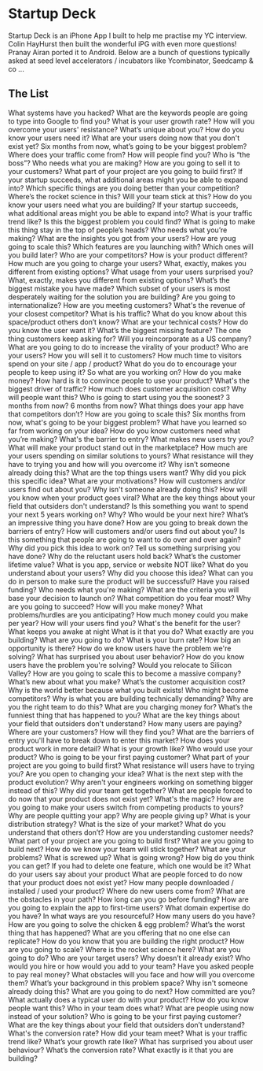 Startup Deck
============

Startup Deck is an iPhone App I built to help me practise my YC interview. Colin HayHurst then built the wonderful iPG with even more questions! Pranay Airan ported it to Android. Below are a bunch of questions typically asked at seed level accelerators / incubators like Ycombinator, Seedcamp & co ...

The List 
--------

What systems have you hacked?
What are the keywords people are going to type into Google to find you?
What is your user growth rate?
How will you overcome your users' resistance? 
What’s unique about you? 
How do you know your users need it? What are your users doing now that you don't exist yet?
Six months from now, what’s going to be your biggest problem?
Where does your traffic come from? How will people find you? 
Who is “the boss”?
Who needs what you are making?
How are you going to sell it to your customers?
What part of your project are you going to build first? 
If your startup succeeds, what additional areas might you be able to expand into? 
Which specific things are you doing better than your competition?
Where’s the rocket science in this?
Will your team stick at this?
How do you know your users need what you are building?
If your startup succeeds, what additional areas might you be able to expand into?
What is your traffic trend like?
Is this the biggest problem you could find?
What is going to make this thing stay in the top of people’s heads?
Who needs what you’re making?
What are the insights you got from your users?
How are youg going to scale this?
Which features are you launching with? Which ones will you build later?
Who are your competitors?
How is your product different?
How much are you going to charge your users?
What, exactly, makes you different from existing options? 
What usage from your users surprised you? 
What, exactly, makes you different from existing options?
What’s the biggest mistake you have made?
Which subset of your users is most desperately waiting for the solution you are building?
Are you going to internationalize?
How are you meeting customers?
What's the revenue of your closest competitor? What is his traffic?
What do you know about this space/product others don’t know?
What are your technical costs?
How do you know the user want it?
What’s the biggest missing feature? The one thing customers keep asking for?
Will you reincorporate as a US company?
What are you going to do to increase the virality of your product?
Who are your users?
How you will sell it to customers?
How much time to visitors spend on your site / app / product?
What do you do to encourage your people to keep using it? 
So what are you working on?
How do you make money? 
How hard is it to convince people to use your product?
What's the biggest driver of traffic?
How much does customer acquisition cost?
Why will people want this?
Who is going to start using you the soonest? 3 months from now? 6 months from now?
What things does your app have that competitors don’t?
How are you going to scale this?
Six months from now, what's going to be your biggest problem?
What have you learned so far from working on your idea? 
How do you know customers need what you’re making?
What's the barrier to entry?
What makes new users try you?
What will make your product stand out in the marketplace?
How much are your users spending on similar solutions to yours?
What resistance will they have to trying you and how will you overcome it?
Why isn’t someone already doing this?
What are the top things users want?
Why did you pick this specific idea? What are your motivations?
How will customers and/or users find out about you?
Why isn't someone already doing this? 
How will you know when your product goes viral?
What are the key things about your field that outsiders don't understand?
Is this something you want to spend your next 5 years working on? Why?
Who would be your next hire?
What’s an impressive thing you have done?
How are you going to break down the barriers of entry?
How will customers and/or users find out about you? 
Is this something that people are going to want to do over and over again?
Why did you pick this idea to work on?
Tell us something surprising you have done?
Why do the reluctant users hold back?
What’s the customer lifetime value?
What is you app, service or website NOT like?
What do you understand about your users?
Why did you choose this idea? 
What can you do in person to make sure the product will be successful?
Have you raised funding?
Who needs what you're making? 
What are the criteria you will base your decision to launch on?
What competition do you fear most?
Why are you going to succeed?
How will you make money?
What problems/hurdles are you anticipating?
How much money could you make per year?
How will your users find you?
What's the benefit for the user?
What keeps you awake at night
What is it that you do? What exactly are you building? What are you going to do?
What is your burn rate?
How big an opportunity is there?
How do we know users have the problem we're solving?
What has surprised you about user behavior?
How do you know users have the problem you're solving?
Would you relocate to Silicon Valley?
How are you going to scale this to become a massive company?
What’s new about what you make?
What’s the customer acquisition cost?
Why is the world better because what you built exists!
Who might become competitors?
Why is what you are building technically demanding?
Why are you the right team to do this?
What are you charging money for?
What’s the funniest thing that has happened to you?
What are the key things about your field that outsiders don't understand? 
How many users are paying?
Where are your customers? How will they find you?
What are the barriers of entry you'll have to break down to enter this market?
How does your product work in more detail?
What is your growth like?
Who would use your product?
Who is going to be your first paying customer? 
What part of your project are you going to build first?
What resistance will users have to trying you?
Are you open to changing your idea?
What is the next step with the product evolution?
Why aren't your engineers working on something bigger instead of this?
Why did your team get together?
What are people forced to do now that your product does not exist yet?
What's the magic?
How are you going to make your users switch from competing products to yours?
Why are people quitting your app? Why are people giving up?
What is your distribution strategy?
What is the size of your market?
What do you understand that others don’t?
How are you understanding customer needs?
What part of your project are you going to build first? What are you going to build next?
How do we know your team will stick together?
What are your problems? What is screwed up? What is going wrong?
How big do you think you can get?
If you had to delete one feature, which one would be it?
What do your users say about your product
What are people forced to do now that your product does not exist yet? 
How many people downloaded / installed / used your product?
Where do new users come from?
What are the obstacles in your path?
How long can you go before funding?
How are you going to explain the app to first-time users?
What domain expertise do you have?
In what ways are you resourceful?
How many users do you have?
How are you going to solve the chicken & egg problem?
What’s the worst thing that has happened?
What are you offering that no one else can replicate?
How do you know that you are building the right product?
How are you going to scale? 
Where is the rocket science here?
What are you going to do?
Who are your target users?
Why doesn’t it already exist?
Who would you hire or how would you add to your team?
Have you asked people to pay real money?
What obstacles will you face and how will you overcome them?
What’s your background in this problem space?
Why isn't someone already doing this?
What are you going to do next?
How committed are you?
What actually does a typical user do with your product?
How do you know people want this?
Who in your team does what?
What are people using now instead of your solution?
Who is going to be your first paying customer?
What are the key things about your field that outsiders don’t understand?
What's the conversion rate?
How did your team meet?
What is your traffic trend like? What’s your growth rate like?
What has surprised you about user behaviour?
What’s the conversion rate?
What exactly is it that you are building?